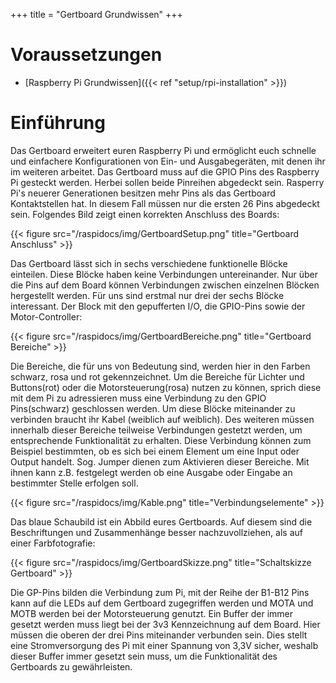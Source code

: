 +++
title = "Gertboard Grundwissen"
+++

# Voraussetzungen
* [Raspberry Pi Grundwissen]({{< ref "setup/rpi-installation" >}})

# Einführung

Das Gertboard erweitert euren Raspberry Pi und ermöglicht euch schnelle und einfachere Konfigurationen von Ein- und Ausgabegeräten, mit denen ihr im weiteren arbeitet. Das Gertboard muss auf die GPIO Pins des Raspberry Pi gesteckt werden. Herbei sollen beide Pinreihen abgedeckt sein. Rasperry Pi's neuerer Generationen besitzen mehr Pins als das Gertboard Kontaktstellen hat. In diesem Fall müssen nur die ersten 26 Pins abgedeckt sein. Folgendes Bild zeigt einen korrekten Anschluss des Boards:

{{< figure src="/raspidocs/img/GertboardSetup.png" title="Gertboard Anschluss" >}}

Das Gertboard lässt sich in sechs verschiedene funktionelle Blöcke einteilen. Diese Blöcke haben keine Verbindungen untereinander. Nur über die Pins auf dem Board können Verbindungen zwischen einzelnen Blöcken hergestellt werden. Für uns sind erstmal nur drei der sechs Blöcke interessant. Der Block mit den gepufferten I/O, die GPIO-Pins sowie der Motor-Controller:

{{< figure src="/raspidocs/img/GertboardBereiche.png" title="Gertboard Bereiche" >}}

Die Bereiche, die für uns von Bedeutung sind, werden hier in den Farben schwarz, rosa und rot gekennzeichnet. Um die Bereiche für Lichter und Buttons(rot) oder die Motorsteuerung(rosa) nutzen zu können, sprich diese mit dem Pi zu adressieren muss eine Verbindung zu den GPIO Pins(schwarz) geschlossen werden. Um diese Blöcke miteinander zu verbinden braucht ihr Kabel (weiblich auf weiblich). Des weiteren müssen innerhalb dieser Bereiche teilweise Verbindungen gestetzt werden, um entsprechende Funktionalität zu erhalten. Diese Verbindung können zum Beispiel bestimmten, ob es sich bei einem Element um eine Input oder Output handelt. Sog. Jumper dienen zum Aktivieren dieser Bereiche. Mit ihnen kann z.B. festgelegt werden ob eine Ausgabe oder Eingabe an bestimmter Stelle erfolgen soll.

{{< figure src="/raspidocs/img/Kable.png" title="Verbindungselemente" >}}

Das blaue Schaubild ist ein Abbild eures Gertboards. Auf diesem sind die Beschriftungen und Zusammenhänge besser nachzuvollziehen, als auf einer Farbfotografie:

{{< figure src="/raspidocs/img/GertboardSkizze.png" title="Schaltskizze Gertboard" >}}

Die GP-Pins bilden die Verbindung zum Pi, mit der Reihe der B1-B12 Pins kann auf die LEDs auf dem Gertboard zugegriffen werden und MOTA und MOTB werden bei der Motorsteuerung genutzt. 
Ein Buffer der immer gesetzt werden muss liegt bei der 3v3 Kennzeichnung auf dem Board. Hier müssen die oberen der drei Pins miteinander verbunden sein. Dies stellt eine Stromversorgung des Pi mit einer Spannung von 3,3V sicher, weshalb dieser Buffer immer gesetzt sein muss, um die Funktionalität des Gertboards zu gewährleisten.

